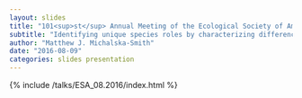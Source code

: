```yaml
---
layout: slides
title: "101<sup>st</sup> Annual Meeting of the Ecological Society of America"
subtitle: "Identifying unique species roles by characterizing differences in ecological network structure"
author: "Matthew J. Michalska-Smith"
date: "2016-08-09"
categories: slides presentation
---
```

{%  include /talks/ESA_08.2016/index.html %}
